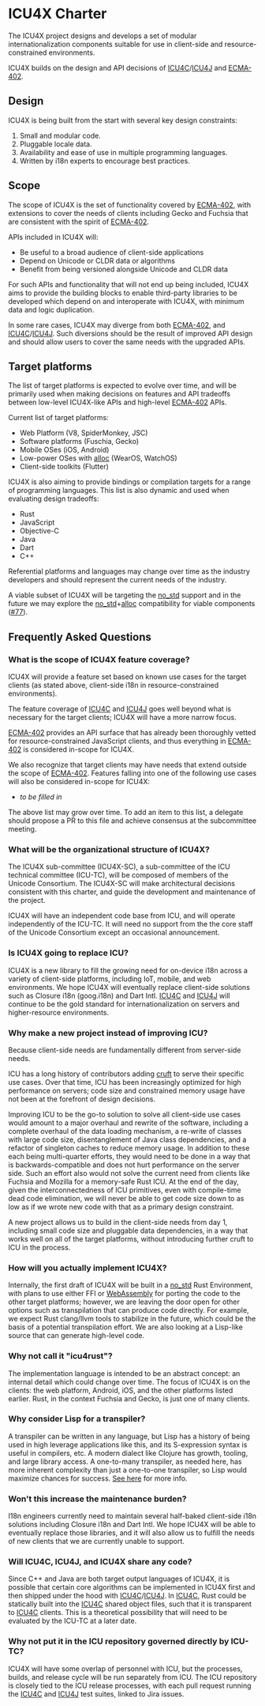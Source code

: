 ICU4X Charter
==============

The ICU4X project designs and develops a set of modular internationalization components suitable for use in client-side and resource-constrained environments.

ICU4X builds on the design and API decisions of [ICU4C]/[ICU4J] and [ECMA-402].

## Design

ICU4X is being built from the start with several key design constraints:

1. Small and modular code.
2. Pluggable locale data.
3. Availability and ease of use in multiple programming languages.
4. Written by i18n experts to encourage best practices.

## Scope

The scope of ICU4X is the set of functionality covered by [ECMA-402], with extensions to cover the needs of clients including Gecko and Fuchsia that are consistent with the spirit of [ECMA-402].

APIs included in ICU4X will:

* Be useful to a broad audience of client-side applications
* Depend on Unicode or CLDR data or algorithms
* Benefit from being versioned alongside Unicode and CLDR data

For such APIs and functionality that will not end up being included, ICU4X aims to provide the building blocks to enable third-party libraries to be developed which depend on and interoperate with ICU4X, with minimum data and logic duplication.

In some rare cases, ICU4X may diverge from both [ECMA-402], and [ICU4C]/[ICU4J]. Such diversions should be the result of improved API design and should allow users to cover the same needs with the upgraded APIs.

## Target platforms

The list of target platforms is expected to evolve over time, and will be primarily used when making decisions on features and API tradeoffs between low-level ICU4X-like APIs and high-level [ECMA-402] APIs.

Current list of target platforms:
* Web Platform (V8, SpiderMonkey, JSC)
* Software platforms (Fuschia, Gecko)
* Mobile OSes (iOS, Android)
* Low-power OSes with [alloc] (WearOS, WatchOS)
* Client-side toolkits (Flutter)

ICU4X is also aiming to provide bindings or compilation targets for a range of programming languages. This list is also dynamic and used when evaluating design tradeoffs:

* Rust
* JavaScript
* Objective-C
* Java
* Dart
* C++

Referential platforms and languages may change over time as the industry developers and should represent the current needs of the industry.

A viable subset of ICU4X will be targeting the [no_std] support and in the future we may explore the [no_std]+[alloc] compatibility for viable components ([#77](https://github.com/unicode-org/icu4x/issues/77)).

## Frequently Asked Questions

### What is the scope of ICU4X feature coverage?

ICU4X will provide a feature set based on known use cases for the target clients (as stated above, client-side i18n in resource-constrained environments).

The feature coverage of [ICU4C] and [ICU4J] goes well beyond what is necessary for the target clients; ICU4X will have a more narrow focus.

[ECMA-402] provides an API surface that has already been thoroughly vetted for resource-constrained JavaScript clients, and thus everything in [ECMA-402] is considered in-scope for ICU4X.

We also recognize that target clients may have needs that extend outside the scope of [ECMA-402].  Features falling into one of the following use cases will also be considered in-scope for ICU4X:

- *to be filled in*

The above list may grow over time.  To add an item to this list, a delegate should propose a PR to this file and achieve consensus at the subcommittee meeting.

### What will be the organizational structure of ICU4X?

The ICU4X sub-committee (ICU4X-SC), a sub-committee of the ICU technical committee (ICU-TC), will be composed of members of the Unicode Consortium.  The ICU4X-SC will make architectural decisions consistent with this charter, and guide the development and maintenance of the project.

ICU4X will have an independent code base from ICU, and will operate independently of the ICU-TC. It will need no support from the the core staff of the Unicode Consortium except an occasional announcement.

### Is ICU4X going to replace ICU?

ICU4X is a new library to fill the growing need for on-device i18n across a variety of client-side platforms, including IoT, mobile, and web environments.  We hope ICU4X will eventually replace client-side solutions such as Closure i18n (goog.i18n) and Dart Intl.  [ICU4C] and [ICU4J] will continue to be the gold standard for internationalization on servers and higher-resource environments.

### Why make a new project instead of improving ICU?

Because client-side needs are fundamentally different from server-side needs.

ICU has a long history of contributors adding [cruft](http://site.icu-project.org/design/cpp#TOC-Cruft-Complication) to serve their specific use cases.  Over that time, ICU has been increasingly optimized for high performance on servers; code size and constrained memory usage have not been at the forefront of design decisions.

Improving ICU to be the go-to solution to solve all client-side use cases would amount to a major overhaul and rewrite of the software, including a complete overhaul of the data loading mechanism, a re-write of classes with large code size, disentanglement of Java class dependencies, and a refactor of singleton caches to reduce memory usage.  In addition to these each being multi-quarter efforts, they would need to be done in a way that is backwards-compatible and does not hurt performance on the server side.  Such an effort also would not solve the current need from clients like Fuchsia and Mozilla for a memory-safe Rust ICU.  At the end of the day, given the interconnectedness of ICU primitives, even with compile-time dead code elimination, we will never be able to get code size down to as low as if we wrote new code with that as a primary design constraint.

A new project allows us to build in the client-side needs from day 1, including small code size and pluggable data dependencies, in a way that works well on all of the target platforms, without introducing further cruft to ICU in the process.

### How will you actually implement ICU4X?

Internally, the first draft of ICU4X will be built in a [no_std] Rust Environment, with plans to use either FFI or [WebAssembly](https://webassembly.org/) for porting the code to the other target platforms; however, we are leaving the door open for other options such as transpilation that can produce code directly.  For example, we expect Rust clang/llvm tools to stabilize in the future, which could be the basis of a potential transpilation effort.  We are also looking at a Lisp-like source that can generate high-level code.

### Why not call it "icu4rust"?

The implementation language is intended to be an abstract concept: an internal detail which could change over time.  The focus of ICU4X is on the clients: the web platform, Android, iOS, and the other platforms listed earlier.  Rust, in the context Fuchsia and Gecko, is just one of many clients.

### Why consider Lisp for a transpiler?

A transpiler can be written in any language, but Lisp has a history of being used in high leverage applications like this, and its S-expression syntax is useful in compilers, etc. A modern dialect like Clojure has growth, tooling, and large library access. A one-to-many transpiler, as needed here, has more inherent complexity than just a one-to-one transpiler, so Lisp would maximize chances for success.  [See here](https://elangocheran.com/2020/03/18/why-clojure-lisp-is-good-for-writing-transpilers/) for more info.

### Won't this increase the maintenance burden?

I18n engineers currently need to maintain several half-baked client-side i18n solutions including Closure i18n and Dart Intl.  We hope ICU4X will be able to eventually replace those libraries, and it will also allow us to fulfill the needs of new clients that we are currently unable to support.

### Will ICU4C, ICU4J, and ICU4X share any code?

Since C++ and Java are both target output languages of ICU4X, it is possible that certain core algorithms can be implemented in ICU4X first and then shipped under the hood with [ICU4C]/[ICU4J].  In [ICU4C], Rust could be statically built into the [ICU4C] shared object files, such that it is transparent to [ICU4C] clients.  This is a theoretical possibility that will need to be evaluated by the ICU-TC at a later date.

### Why not put it in the ICU repository governed directly by ICU-TC?

ICU4X will have some overlap of personnel with ICU, but the processes, builds, and release cycle will be run separately from ICU.  The ICU repository is closely tied to the ICU release processes, with each pull request running the [ICU4C] and [ICU4J] test suites, linked to Jira issues.

[ICU4C]: https://unicode-org.github.io/icu-docs/apidoc/released/icu4c/
[ICU4J]: https://unicode-org.github.io/icu-docs/apidoc/released/icu4j/
[ECMA-402]: https://www.ecma-international.org/publications/standards/Ecma-402.htm
[no_std]: https://rust-embedded.github.io/book/intro/no-std.html
[alloc]: https://doc.rust-lang.org/alloc/


